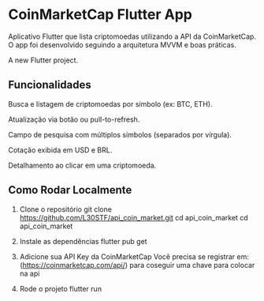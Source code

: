# CoinMarketCap Flutter App
Aplicativo Flutter que lista criptomoedas utilizando a API da CoinMarketCap. O app foi desenvolvido seguindo a arquitetura MVVM e boas práticas.

A new Flutter project.

##  Funcionalidades
Busca e listagem de criptomoedas por símbolo (ex: BTC, ETH).

Atualização via botão ou pull-to-refresh.

Campo de pesquisa com múltiplos símbolos (separados por vírgula).

Cotação exibida em USD e BRL.

Detalhamento ao clicar em uma criptomoeda.

## Como Rodar Localmente

1. Clone o repositório
   git clone https://github.com/L30STF/api_coin_market.git
   cd api_coin_market
   cd api_coin_market

2. Instale as dependências
flutter pub get

3. Adicione sua API Key da CoinMarketCap
Você precisa se registrar em: (https://coinmarketcap.com/api/)
para coseguir uma chave para colocar na api

4. Rode o projeto
   flutter run


